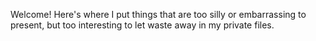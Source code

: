 Welcome! 
Here's where I put things that are too silly or embarrassing to present, but too interesting to let waste away in my private files.
